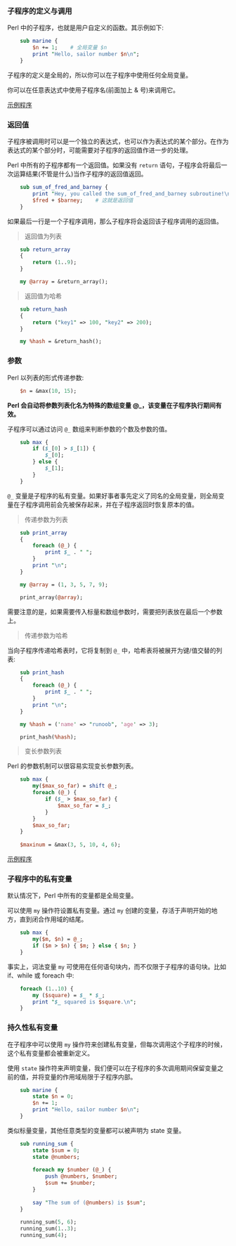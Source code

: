 


### 子程序的定义与调用

Perl 中的子程序，也就是用户自定义的函数。其示例如下:
```pl
    sub marine {
        $n += 1;    # 全局变量 $n
        print "Hello, sailor number $n\n";
    }
```

子程序的定义是全局的，所以你可以在子程序中使用任何全局变量。

你可以在任意表达式中使用子程序名(前面加上 & 号)来调用它。

[示例程序](../tests/sub_call.pl)


### 返回值

子程序被调用时可以是一个独立的表达式，也可以作为表达式的某个部分。在作为表达式的某个部分时，可能需要对子程序的返回值作进一步的处理。

Perl 中所有的子程序都有一个返回值。如果没有 `return` 语句，子程序会将最后一次运算结果(不管是什么)当作子程序的返回值返回。
```pl
    sub sum_of_fred_and_barney {
        print "Hey, you called the sum_of_fred_and_barney subroutine!\n";
        $fred + $barney;    # 这就是返回值
    }
```

如果最后一行是一个子程序调用，那么子程序将会返回该子程序调用的返回值。

> 返回值为列表

```pl
    sub return_array
    {
        return (1..9);
    }

    my @array = &return_array();
```


> 返回值为哈希

```pl
    sub return_hash
    {
        return ("key1" => 100, "key2" => 200);
    }

    my %hash = &return_hash();
```


### 参数

Perl 以列表的形式传递参数:
```pl
    $n = &max(10, 15);
```
**Perl 会自动将参数列表化名为特殊的数组变量 @_，该变量在子程序执行期间有效。**

子程序可以通过访问 `@_` 数组来判断参数的个数及参数的值。
```pl
    sub max {
        if ($_[0] > $_[1]) {
            $_[0];
        } else {
            $_[1];
        }
    }
```

`@_` 变量是子程序的私有变量。如果好事者事先定义了同名的全局变量，则全局变量在子程序调用前会先被保存起来，并在子程序返回时恢复原本的值。

> 传递参数为列表

```pl
    sub print_array
    {
        foreach (@_) {
            print $_ . " ";
        }
        print "\n";
    }

    my @array = (1, 3, 5, 7, 9);

    print_array(@array);
```
需要注意的是，如果需要传入标量和数组参数时，需要把列表放在最后一个参数上。

> 传递参数为哈希

当向子程序传递哈希表时，它将复制到 `@_` 中，哈希表将被展开为键/值交替的列表:
```pl
    sub print_hash
    {
        foreach (@_) {
            print $_ . " ";
        }
        print "\n";
    }

    my %hash = ('name' => "runoob", 'age' => 3);

    print_hash(%hash);
```

> 变长参数列表

Perl 的参数机制可以很容易实现变长参数列表。
```pl
    sub max {
        my($max_so_far) = shift @_;
        foreach (@_) {
            if ($_ > $max_so_far) {
                $max_so_far = $_;
            }
        }
        $max_so_far;
    }
    
    $maxinum = &max(3, 5, 10, 4, 6);
```

[示例程序](../tests/sub_parameter.pl)


### 子程序中的私有变量

默认情况下，Perl 中所有的变量都是全局变量。

可以使用 `my` 操作符设置私有变量。通过 `my` 创建的变量，存活于声明开始的地方，直到闭合作用域的结尾。
```pl
    sub max {
        my($m, $n) = @_;
        if ($m > $n) { $m; } else { $n; }
    }
```

事实上，词法变量 `my` 可使用在任何语句块内，而不仅限于子程序的语句块。比如 if、while 或 foreach 中:
```pl
    foreach (1..10) {
        my ($square) = $_ * $_;
        print "$_ squared is $square.\n";
    }
```

### 持久性私有变量

在子程序中可以使用 `my` 操作符来创建私有变量，但每次调用这个子程序的时候，这个私有变量都会被重新定义。

使用 `state` 操作符来声明变量，我们便可以在子程序的多次调用期间保留变量之前的值，并将变量的作用域局限于子程序内部。
```pl
    sub marine {
        state $n = 0;
        $n += 1;
        print "Hello, sailor number $n\n";
    }
```

类似标量变量，其他任意类型的变量都可以被声明为 state 变量。
```pl
    sub running_sum {
        state $sum = 0;
        state @numbers;
        
        foreach my $number (@_) {
            push @numbers, $number;
            $sum += $number;
        }
        
        say "The sum of (@numbers) is $sum";
    }
    
    running_sum(5, 6);
    running_sum(1..3);
    running_sum(4);
```

